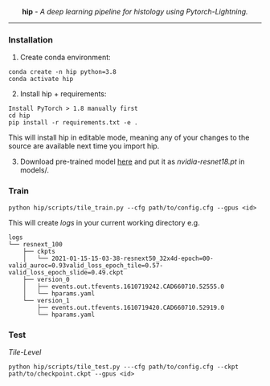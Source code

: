 <p align="center">
  <strong>hip</strong> - <i>A deep learning pipeline for histology using Pytorch-Lightning.</i>
</p>

----------------

### Installation

1. Create conda environment: 
````
conda create -n hip python=3.8
conda activate hip
````
2. Install hip + requirements:
````
Install PyTorch > 1.8 manually first
cd hip
pip install -r requirements.txt -e .
````

This will install hip in editable mode, meaning any of your changes to the source are available next time you import hip.

3. Download pre-trained model [here](https://ngc.nvidia.com/catalog/models/nvidia:med:clara_pt_pathology_metastasis_detection) and put it as *nvidia-resnet18.pt* in models/.


### Train
````
python hip/scripts/tile_train.py --cfg path/to/config.cfg --gpus <id>
````

This will create *logs* in your current working directory e.g.
````
logs
└── resnext_100
    ├── ckpts
    │   └── 2021-01-15-15-03-38-resnext50_32x4d-epoch=00-valid_auroc=0.93valid_loss_epoch_tile=0.57-valid_loss_epoch_slide=0.49.ckpt
    ├── version_0
    │   ├── events.out.tfevents.1610719242.CAD660710.52555.0
    │   └── hparams.yaml
    └── version_1
        ├── events.out.tfevents.1610719420.CAD660710.52919.0
        └── hparams.yaml
````

### Test
*Tile-Level*
````
python hip/scripts/tile_test.py ---cfg path/to/config.cfg --ckpt path/to/checkpoint.ckpt --gpus <id>
````

